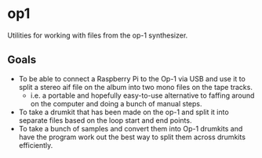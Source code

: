 # op1
Utilities for working with files from the op-1 synthesizer.

## Goals
- To be able to connect a Raspberry Pi to the Op-1 via USB and use it to split a stereo aif file on the album into two mono files on the tape tracks. 
    - i.e. a portable and hopefully easy-to-use alternative to faffing around on the computer and doing a bunch of manual steps.
- To take a drumkit that has been made on the op-1 and split it into separate files based on the loop start and end points.
- To take a bunch of samples and convert them into Op-1 drumkits and have the program work out the best way to split them across drumkits efficiently.
